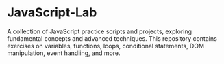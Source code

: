 # JavaScript-Lab
A collection of JavaScript practice scripts and projects, exploring fundamental concepts and advanced techniques. This repository contains exercises on variables, functions, loops, conditional statements, DOM manipulation, event handling, and more. 
